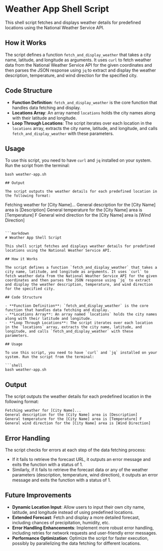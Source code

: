 # Weather App Shell Script

This shell script fetches and displays weather details for predefined locations using the National Weather Service API.

## How it Works

The script defines a function `fetch_and_display_weather` that takes a city name, latitude, and longitude as arguments. It uses `curl` to fetch weather data from the National Weather Service API for the given coordinates and then parses the JSON response using `jq` to extract and display the weather description, temperature, and wind direction for the specified city.

## Code Structure

- **Function Definition**: `fetch_and_display_weather` is the core function that handles data fetching and display.
- **Locations Array**: An array named `locations` holds the city names along with their latitude and longitude.
- **Loop Through Locations**: The script iterates over each location in the `locations` array, extracts the city name, latitude, and longitude, and calls `fetch_and_display_weather` with these parameters.

## Usage

To use this script, you need to have `curl` and `jq` installed on your system. Run the script from the terminal:

```shell
bash weather-app.sh

## Output

The script outputs the weather details for each predefined location in the following format:

```
Fetching weather for [City Name]...
General description for the [City Name] area is [Description]
General temperature for the [City Name] area is [Temperature] F
General wind direction for the [City Name] area is [Wind Direction]
```

```markdown
# Weather App Shell Script

This shell script fetches and displays weather details for predefined locations using the National Weather Service API.

## How it Works

The script defines a function `fetch_and_display_weather` that takes a city name, latitude, and longitude as arguments. It uses `curl` to fetch weather data from the National Weather Service API for the given coordinates and then parses the JSON response using `jq` to extract and display the weather description, temperature, and wind direction for the specified city.

## Code Structure

- **Function Definition**: `fetch_and_display_weather` is the core function that handles data fetching and display.
- **Locations Array**: An array named `locations` holds the city names along with their latitude and longitude.
- **Loop Through Locations**: The script iterates over each location in the `locations` array, extracts the city name, latitude, and longitude, and calls `fetch_and_display_weather` with these parameters.

## Usage

To use this script, you need to have `curl` and `jq` installed on your system. Run the script from the terminal:

```shell
bash weather-app.sh
```

## Output

The script outputs the weather details for each predefined location in the following format:

```
Fetching weather for [City Name]...
General description for the [City Name] area is [Description]
General temperature for the [City Name] area is [Temperature] F
General wind direction for the [City Name] area is [Wind Direction]
```

## Error Handling

The script checks for errors at each step of the data fetching process:
- If it fails to retrieve the forecast URL, it outputs an error message and exits the function with a status of 1.
- Similarly, if it fails to retrieve the forecast data or any of the weather parameters (description, temperature, wind direction), it outputs an error message and exits the function with a status of 1.

## Future Improvements

- **Dynamic Location Input**: Allow users to input their own city name, latitude, and longitude instead of using predefined locations.
- **Extended Forecast**: Fetch and display a more detailed forecast, including chances of precipitation, humidity, etc.
- **Error Handling Enhancements**: Implement more robust error handling, including retries for network requests and user-friendly error messages.
- **Performance Optimization**: Optimize the script for faster execution, possibly by parallelizing the data fetching for different locations.
```